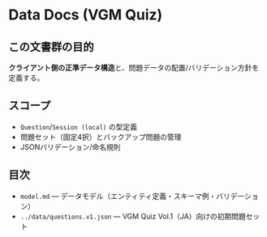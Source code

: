 # Data Docs (VGM Quiz)

## この文書群の目的
**クライアント側の正準データ構造**と、問題データの配置/バリデーション方針を定義する。

## スコープ
- `Question`/`Session (local)` の型定義
- 問題セット（固定4択）とバックアップ問題の管理
- JSONバリデーション/命名規則

## 目次
- `model.md` — データモデル（エンティティ定義・スキーマ例・バリデーション）
- `../data/questions.v1.json` — VGM Quiz Vol.1（JA）向けの初期問題セット
